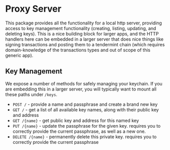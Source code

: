 # Proxy Server

This package provides all the functionality for a local http server, providing access to key management functionality (creating, listing, updating, and deleting keys).  This is a nice building block for larger apps, and the HTTP handlers here can be embedded in a larger server that does nice things like signing transactions and posting them to a tendermint chain (which requires domain-knowledge of the transactions types and out of scope of this generic app).

## Key Management

We expose a number of methods for safely managing your keychain. If you are embedding this in a larger server, you will typically want to mount all these paths under `/keys`.

* `POST /` - provide a name and passphrase and create a brand new key
* `GET /` - get a list of all available key names, along with their public key and address
* `GET /{name}` - get public key and address for this named key
* `PUT /{name}` - update the passphrase for the given key. requires you to correctly provide the current passphrase, as well as a new one.
* `DELETE /{name}` - permanently delete this private key. requires you to correctly provide the current passphrase
